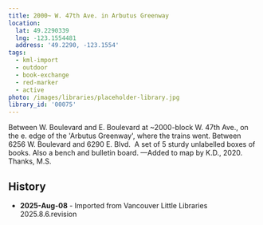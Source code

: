```yaml
---
title: 2000~ W. 47th Ave. in Arbutus Greenway
location:
  lat: 49.2290339
  lng: -123.1554481
  address: '49.2290, -123.1554'
tags:
  - kml-import
  - outdoor
  - book-exchange
  - red-marker
  - active
photo: /images/libraries/placeholder-library.jpg
library_id: '00075'
---
```

Between W. Boulevard and E. Boulevard at ~2000-block W. 47th Ave., on the e. edge of the
 'Arbutus Greenway', where the trains went.
Between 6256 W. Boulevard and 6290 E. Blvd. 
A set of 5 sturdy unlabelled boxes of books.
Also a bench and bulletin board.
—Added to map by K.D., 2020.  Thanks, M.S.

## History
- **2025-Aug-08** - Imported from Vancouver Little Libraries 2025.8.6.revision
